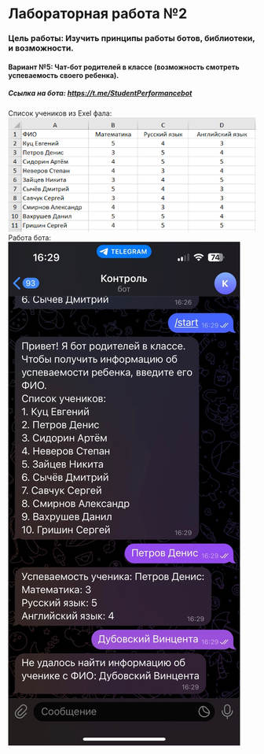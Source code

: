 # Лабораторная работа №2
### Цель работы: Изучить принципы работы ботов, библиотеки, и возможности.
#### Вариант №5: Чат-бот родителей в классе (возможность смотреть успеваемость своего ребенка).
##### Ссылка на бота: https://t.me/StudentPerformancebot
Список учеников из Exel фала:<br>
![Image alt](https://github.com/Djacsal/LB2/blob/main/Безымянный.png)
Работа бота:
![Image alt](https://github.com/Djacsal/LB2/blob/main/MyTvzADO_7w.jpg)

